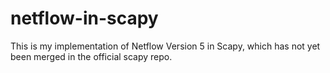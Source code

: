 # netflow-in-scapy
This is my implementation of Netflow Version 5 in Scapy, which has not yet been merged in the official scapy repo.
